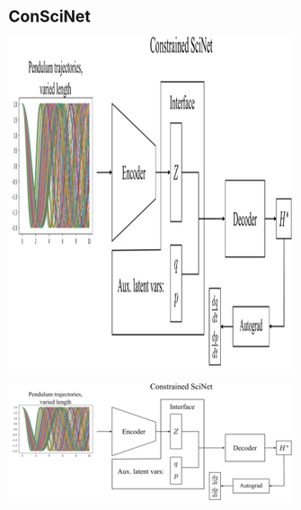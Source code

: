 # ConSciNet
<img src="figures/ConSciNet_arch.png" width="800" height="600"/>

![](figures/ConSciNet_arch.png)
